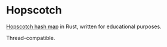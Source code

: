 # Hopscotch

[Hopscotch hash map](https://people.csail.mit.edu/shanir/publications/disc2008_submission_98.pdf) in Rust, written for educational purposes.

Thread-compatible.
